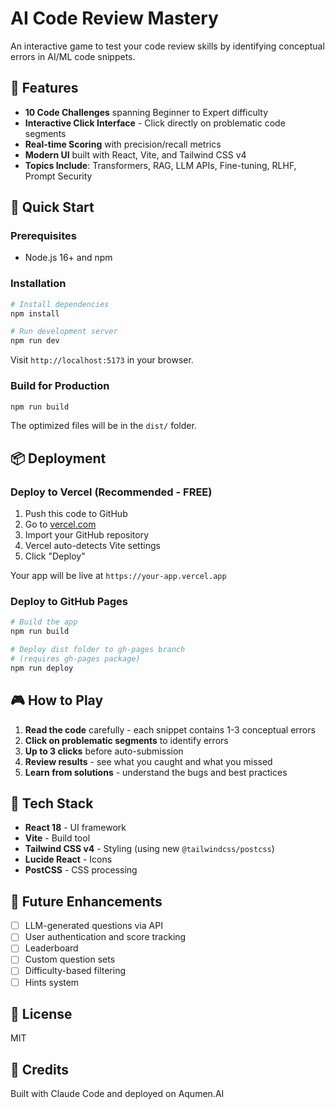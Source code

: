 # AI Code Review Mastery

An interactive game to test your code review skills by identifying conceptual errors in AI/ML code snippets.

## 🎯 Features

- **10 Code Challenges** spanning Beginner to Expert difficulty
- **Interactive Click Interface** - Click directly on problematic code segments
- **Real-time Scoring** with precision/recall metrics
- **Modern UI** built with React, Vite, and Tailwind CSS v4
- **Topics Include**: Transformers, RAG, LLM APIs, Fine-tuning, RLHF, Prompt Security

## 🚀 Quick Start

### Prerequisites
- Node.js 16+ and npm

### Installation

```bash
# Install dependencies
npm install

# Run development server
npm run dev
```

Visit `http://localhost:5173` in your browser.

### Build for Production

```bash
npm run build
```

The optimized files will be in the `dist/` folder.

## 📦 Deployment

### Deploy to Vercel (Recommended - FREE)

1. Push this code to GitHub
2. Go to [vercel.com](https://vercel.com)
3. Import your GitHub repository
4. Vercel auto-detects Vite settings
5. Click "Deploy"

Your app will be live at `https://your-app.vercel.app`

### Deploy to GitHub Pages

```bash
# Build the app
npm run build

# Deploy dist folder to gh-pages branch
# (requires gh-pages package)
npm run deploy
```

## 🎮 How to Play

1. **Read the code** carefully - each snippet contains 1-3 conceptual errors
2. **Click on problematic segments** to identify errors
3. **Up to 3 clicks** before auto-submission
4. **Review results** - see what you caught and what you missed
5. **Learn from solutions** - understand the bugs and best practices

## 🔧 Tech Stack

- **React 18** - UI framework
- **Vite** - Build tool
- **Tailwind CSS v4** - Styling (using new `@tailwindcss/postcss`)
- **Lucide React** - Icons
- **PostCSS** - CSS processing

## 🔮 Future Enhancements

- [ ] LLM-generated questions via API
- [ ] User authentication and score tracking
- [ ] Leaderboard
- [ ] Custom question sets
- [ ] Difficulty-based filtering
- [ ] Hints system

## 📄 License

MIT

## 🙏 Credits

Built with Claude Code and deployed on Aqumen.AI
